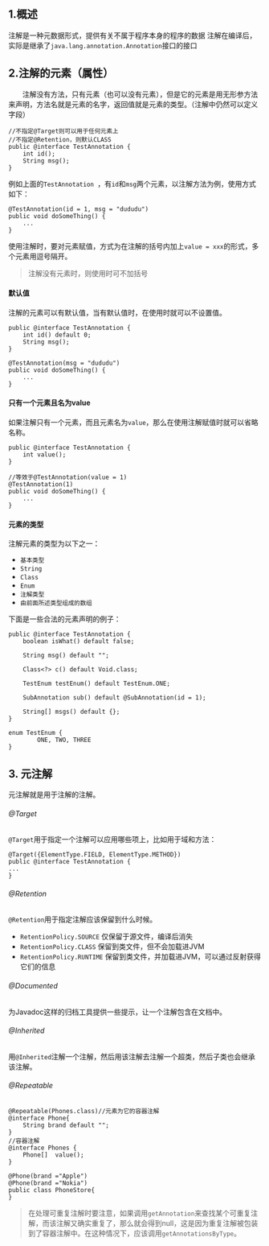 ## 1.概述
注解是一种元数据形式，提供有关不属于程序本身的程序的数据
注解在编译后，实际是继承了`java.lang.annotation.Annotation`接口的接口
## 2.注解的元素（属性）
&emsp;&emsp;注解没有方法，只有元素（也可以没有元素），但是它的元素是用无形参方法来声明，方法名就是元素的名字，返回值就是元素的类型。（注解中仍然可以定义字段）
```
//不指定@Target则可以用于任何元素上
//不指定@Retention，则默认CLASS
public @interface TestAnnotation {
	int id();
	String msg();
}
```
例如上面的`TestAnnotation `，有`id`和`msg`两个元素，以注解方法为例，使用方式如下：
```
@TestAnnotation(id = 1, msg = "dududu")
public void doSomeThing() {
    ...
}
```
使用注解时，要对元素赋值，方式为在注解的括号内加上`value = xxx`的形式，多个元素用逗号隔开。
> 注解没有元素时，则使用时可不加括号
#### 默认值
注解的元素可以有默认值，当有默认值时，在使用时就可以不设置值。
```
public @interface TestAnnotation {
    int id() default 0;
    String msg();
}
```
```
@TestAnnotation(msg = "dududu")
public void doSomeThing() {
    ...
}
```
#### 只有一个元素且名为value
如果注解只有一个元素，而且元素名为`value`，那么在使用注解赋值时就可以省略名称。
```
public @interface TestAnnotation {
    int value();
}
```
```
//等效于@TestAnnotation(value = 1)
@TestAnnotation(1)
public void doSomeThing() {
    ...
}
```
#### 元素的类型
注解元素的类型为以下之一：
* `基本类型`
* `String`
* `Class`
* `Enum`
* `注解类型`
* `由前面所述类型组成的数组`

下面是一些合法的元素声明的例子：
```
public @interface TestAnnotation {
    boolean isWhat() default false;

    String msg() default "";

    Class<?> c() default Void.class;

    TestEnum testEnum() default TestEnum.ONE;

    SubAnnotation sub() default @SubAnnotation(id = 1);

    String[] msgs() default {};
}

enum TestEnum {
        ONE, TWO, THREE
}
```
## 3. 元注解
元注解就是用于注解的注解。
###### @Target
`@Target`用于指定一个注解可以应用哪些项上，比如用于域和方法：
```
@Target({ElementType.FIELD, ElementType.METHOD})
public @interface TestAnnotation {
...
}
```
###### @Retention
`@Retention`用于指定注解应该保留到什么时候。
* `RetentionPolicy.SOURCE` 仅保留于源文件，编译后消失
* `RetentionPolicy.CLASS` 保留到类文件，但不会加载进JVM
* `RetentionPolicy.RUNTIME` 保留到类文件，并加载进JVM，可以通过反射获得它们的信息
###### @Documented
为Javadoc这样的归档工具提供一些提示，让一个注解包含在文档中。
###### @Inherited
用`@Inherited`注解一个注解，然后用该注解去注解一个超类，然后子类也会继承该注解。
###### @Repeatable
```
@Repeatable(Phones.class)//元素为它的容器注解
@interface Phone{
	String brand default "";
}
//容器注解
@interface Phones {
	Phone[]  value();
}

@Phone(brand ="Apple")
@Phone(brand ="Nokia")
public class PhoneStore{
}
```
> 在处理可重复注解时要注意，如果调用`getAnnotation`来查找某个可重复注解，而该注解又确实重复了，那么就会得到null，这是因为重复注解被包装到了容器注解中。在这种情况下，应该调用`getAnnotationsByType`。